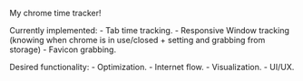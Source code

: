 My chrome time tracker! 

Currently implemented:
	- Tab time tracking.
	- Responsive Window tracking (knowing when chrome is in use/closed + setting and grabbing from storage)
	- Favicon grabbing.

Desired functionality:
	- Optimization.
	- Internet flow.
	- Visualization.
	- UI/UX.


